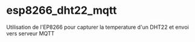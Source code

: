 # esp8266_dht22_mqtt
Utilisation de l'EP8266 pour capturer la temperature d'un DHT22 et envoi vers serveur MQTT
